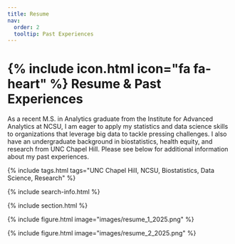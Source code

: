 ```yaml
---
title: Resume
nav:
  order: 2
  tooltip: Past Experiences
---
```


# {% include icon.html icon="fa fa-heart" %} Resume & Past Experiences

As a recent M.S. in Analytics graduate from the Institute for Advanced Analytics at NCSU, I am eager to apply my statistics and data science skills to organizations that leverage big data to tackle pressing challenges. I also have an undergraduate background in biostatistics, health equity, and research from UNC Chapel Hill. Please see below for additional information about my past experiences.

{% include tags.html tags="UNC Chapel Hill, NCSU, Biostatistics, Data Science, Research" %}

{% include search-info.html %}

{% include section.html %}

{% include figure.html image="images/resume_1_2025.png" %}
<style>
  img {
    max-width: 700px;
    max-height: 900px;
  }
</style>

{% include figure.html image="images/resume_2_2025.png" %}
<style>
  img {
    max-width: 700px;
    max-height: 900px;
  }
</style>
